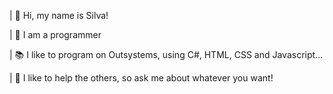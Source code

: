 | 👋 Hi, my name is Silva!

| 👀 I am a programmer

| 📚 I like to program on Outsystems, using C#, HTML, CSS and Javascript...

| 💌 I like to help the others, so ask me about whatever you want!

<!---
ImSilvs/ImSilvs is a ✨ special ✨ repository because its `README.md` (this file) appears on your GitHub profile.
You can click the Preview link to take a look at your changes.
--->
